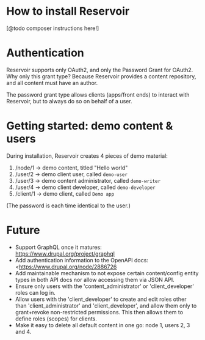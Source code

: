 # How to install Reservoir

[@todo composer instructions here!]


# Authentication

Reservoir supports only OAuth2, and only the Password Grant for OAuth2. Why
only this grant type? Because Reservoir provides a content repository, and
all content must have an author.

The password grant type allows clients (apps/front ends) to interact with
Reservoir, but to always do so on behalf of a user.


# Getting started: demo content & users

During installation, Reservoir creates 4 pieces of demo material:
1. /node/1 -> demo content, titled "Hello world"
2. /user/2 -> demo client user, called  `demo-user`
3. /user/3 -> demo content administrator, called `demo-writer`
4. /user/4 -> demo client developer, called `demo-developer`
5. /client/1 -> demo client, called `Demo app`

(The password is each time identical to the user.)


# Future

- Support GraphQL once it matures: <https://www.drupal.org/project/graphql>
- Add authentication information to the OpenAPI docs: <https://www.drupal.org/node/2886726
- Add maintainable mechanism to not expose certain content/config entity types in both API docs nor allow accessing them via JSON API.
- Ensure only users with the 'content_administrator' or 'client_developer' roles can log in.
- Allow users with the 'client_developer' to create and edit roles other than 'client_administrator' and 'client_developer', and allow them only to grant+revoke non-restricted permissions. This then allows them to define roles (scopes) for clients.
- Make it easy to delete all default content in one go: node 1, users 2, 3 and 4.
